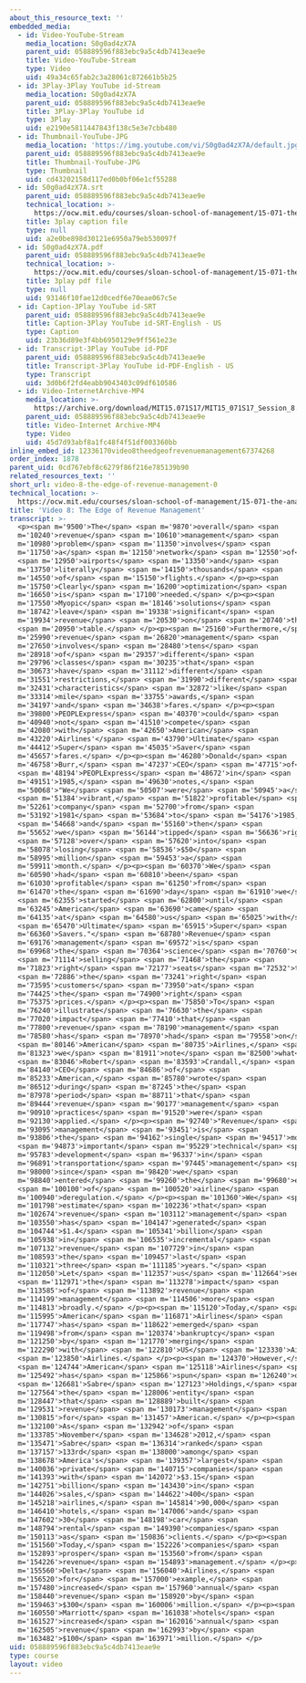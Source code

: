 ```yaml
---
about_this_resource_text: ''
embedded_media:
  - id: Video-YouTube-Stream
    media_location: S0g0ad4zX7A
    parent_uid: 058889596f883ebc9a5c4db7413eae9e
    title: Video-YouTube-Stream
    type: Video
    uid: 49a34c65fab2c3a28061c872661b5b25
  - id: 3Play-3Play YouTube id-Stream
    media_location: S0g0ad4zX7A
    parent_uid: 058889596f883ebc9a5c4db7413eae9e
    title: 3Play-3Play YouTube id
    type: 3Play
    uid: e2190e5811447843f138c5e3e7cbb480
  - id: Thumbnail-YouTube-JPG
    media_location: 'https://img.youtube.com/vi/S0g0ad4zX7A/default.jpg'
    parent_uid: 058889596f883ebc9a5c4db7413eae9e
    title: Thumbnail-YouTube-JPG
    type: Thumbnail
    uid: cd43202158d117ed0b0bf06e1cf55288
  - id: S0g0ad4zX7A.srt
    parent_uid: 058889596f883ebc9a5c4db7413eae9e
    technical_location: >-
      https://ocw.mit.edu/courses/sloan-school-of-management/15-071-the-analytics-edge-spring-2017/linear-optimization/airline-revenue-management-an-introduction-to-linear-optimization/video-8-the-edge-of-revenue-management/video-8-the-edge-of-revenue-management-0/S0g0ad4zX7A.srt
    title: 3play caption file
    type: null
    uid: a2e0be898d30121e6950a79eb530097f
  - id: S0g0ad4zX7A.pdf
    parent_uid: 058889596f883ebc9a5c4db7413eae9e
    technical_location: >-
      https://ocw.mit.edu/courses/sloan-school-of-management/15-071-the-analytics-edge-spring-2017/linear-optimization/airline-revenue-management-an-introduction-to-linear-optimization/video-8-the-edge-of-revenue-management/video-8-the-edge-of-revenue-management-0/S0g0ad4zX7A.pdf
    title: 3play pdf file
    type: null
    uid: 93146f10fae12d0cedf6e70eae067c5e
  - id: Caption-3Play YouTube id-SRT
    parent_uid: 058889596f883ebc9a5c4db7413eae9e
    title: Caption-3Play YouTube id-SRT-English - US
    type: Caption
    uid: 23b36d89e3f4bb6950129e9ff561e23e
  - id: Transcript-3Play YouTube id-PDF
    parent_uid: 058889596f883ebc9a5c4db7413eae9e
    title: Transcript-3Play YouTube id-PDF-English - US
    type: Transcript
    uid: 3d0b6f2fd4eabb9043403c09df610586
  - id: Video-InternetArchive-MP4
    media_location: >-
      https://archive.org/download/MIT15.071S17/MIT15_071S17_Session_8.2.14_300k.mp4
    parent_uid: 058889596f883ebc9a5c4db7413eae9e
    title: Video-Internet Archive-MP4
    type: Video
    uid: 45d7d93abf8a1fc48f4f51df003360bb
inline_embed_id: 12336170video8theedgeofrevenuemanagement67374268
order_index: 1878
parent_uid: 0cd767ebf8c6279f86f216e785139b90
related_resources_text: ''
short_url: video-8-the-edge-of-revenue-management-0
technical_location: >-
  https://ocw.mit.edu/courses/sloan-school-of-management/15-071-the-analytics-edge-spring-2017/linear-optimization/airline-revenue-management-an-introduction-to-linear-optimization/video-8-the-edge-of-revenue-management/video-8-the-edge-of-revenue-management-0
title: 'Video 8: The Edge of Revenue Management'
transcript: >-
  <p><span m='9500'>The</span> <span m='9870'>overall</span> <span
  m='10240'>revenue</span> <span m='10610'>management</span> <span
  m='10980'>problem</span> <span m='11350'>involves</span> <span
  m='11750'>a</span> <span m='12150'>network</span> <span m='12550'>of</span>
  <span m='12950'>airports</span> <span m='13350'>and</span> <span
  m='13750'>literally</span> <span m='14150'>thousands</span> <span
  m='14550'>of</span> <span m='15150'>flights.</span> </p><p><span
  m='15750'>Clearly</span> <span m='16200'>optimization</span> <span
  m='16650'>is</span> <span m='17100'>needed.</span> </p><p><span
  m='17550'>Myopic</span> <span m='18146'>solutions</span> <span
  m='18742'>leave</span> <span m='19338'>significant</span> <span
  m='19934'>revenue</span> <span m='20530'>on</span> <span m='20740'>the</span>
  <span m='20950'>table.</span> </p><p><span m='25160'>Furthermore,</span> <span
  m='25990'>revenue</span> <span m='26820'>management</span> <span
  m='27650'>involves</span> <span m='28480'>tens</span> <span
  m='28918'>of</span> <span m='29357'>different</span> <span
  m='29796'>classes</span> <span m='30235'>that</span> <span
  m='30673'>have</span> <span m='31112'>different</span> <span
  m='31551'>restrictions,</span> <span m='31990'>different</span> <span
  m='32431'>characteristics</span> <span m='32872'>like</span> <span
  m='33314'>mile</span> <span m='33755'>awards,</span> <span
  m='34197'>and</span> <span m='34638'>fares.</span> </p><p><span
  m='39800'>PEOPLExpress</span> <span m='40370'>could</span> <span
  m='40940'>not</span> <span m='41510'>compete</span> <span
  m='42080'>with</span> <span m='42650'>American</span> <span
  m='43220'>Airlines'</span> <span m='43790'>Ultimate</span> <span
  m='44412'>Super</span> <span m='45035'>Saver</span> <span
  m='45657'>fares.</span> </p><p><span m='46280'>Donald</span> <span
  m='46758'>Burr,</span> <span m='47237'>CEO</span> <span m='47715'>of</span>
  <span m='48194'>PEOPLExpress</span> <span m='48672'>in</span> <span
  m='49151'>1985,</span> <span m='49630'>notes,</span> <span
  m='50068'>"We</span> <span m='50507'>were</span> <span m='50945'>a</span>
  <span m='51384'>vibrant,</span> <span m='51822'>profitable</span> <span
  m='52261'>company</span> <span m='52700'>from</span> <span
  m='53192'>1981</span> <span m='53684'>to</span> <span m='54176'>1985,</span>
  <span m='54668'>and</span> <span m='55160'>then</span> <span
  m='55652'>we</span> <span m='56144'>tipped</span> <span m='56636'>right</span>
  <span m='57128'>over</span> <span m='57620'>into</span> <span
  m='58078'>losing</span> <span m='58536'>$50</span> <span
  m='58995'>million</span> <span m='59453'>a</span> <span
  m='59911'>month.</span> </p><p><span m='60370'>We</span> <span
  m='60590'>had</span> <span m='60810'>been</span> <span
  m='61030'>profitable</span> <span m='61250'>from</span> <span
  m='61470'>the</span> <span m='61690'>day</span> <span m='61910'>we</span>
  <span m='62355'>started</span> <span m='62800'>until</span> <span
  m='63245'>American</span> <span m='63690'>came</span> <span
  m='64135'>at</span> <span m='64580'>us</span> <span m='65025'>with</span>
  <span m='65470'>Ultimate</span> <span m='65915'>Super</span> <span
  m='66360'>Savers."</span> <span m='68780'>Revenue</span> <span
  m='69176'>management</span> <span m='69572'>is</span> <span
  m='69968'>the</span> <span m='70364'>science</span> <span m='70760'>of</span>
  <span m='71114'>selling</span> <span m='71468'>the</span> <span
  m='71823'>right</span> <span m='72177'>seats</span> <span m='72532'>to</span>
  <span m='72886'>the</span> <span m='73241'>right</span> <span
  m='73595'>customers</span> <span m='73950'>at</span> <span
  m='74425'>the</span> <span m='74900'>right</span> <span
  m='75375'>prices.</span> </p><p><span m='75850'>To</span> <span
  m='76240'>illustrate</span> <span m='76630'>the</span> <span
  m='77020'>impact</span> <span m='77410'>that</span> <span
  m='77800'>revenue</span> <span m='78190'>management</span> <span
  m='78580'>has</span> <span m='78970'>had</span> <span m='79558'>on</span>
  <span m='80146'>American</span> <span m='80735'>Airlines,</span> <span
  m='81323'>we</span> <span m='81911'>note</span> <span m='82500'>what</span>
  <span m='83046'>Robert</span> <span m='83593'>Crandall,</span> <span
  m='84140'>CEO</span> <span m='84686'>of</span> <span
  m='85233'>American,</span> <span m='85780'>wrote</span> <span
  m='86512'>during</span> <span m='87245'>the</span> <span
  m='87978'>period</span> <span m='88711'>that</span> <span
  m='89444'>revenue</span> <span m='90177'>management</span> <span
  m='90910'>practices</span> <span m='91520'>were</span> <span
  m='92130'>applied.</span> </p><p><span m='92740'>"Revenue</span> <span
  m='93095'>management</span> <span m='93451'>is</span> <span
  m='93806'>the</span> <span m='94162'>single</span> <span m='94517'>most</span>
  <span m='94873'>important</span> <span m='95229'>technical</span> <span
  m='95783'>development</span> <span m='96337'>in</span> <span
  m='96891'>transportation</span> <span m='97445'>management</span> <span
  m='98000'>since</span> <span m='98420'>we</span> <span
  m='98840'>entered</span> <span m='99260'>the</span> <span m='99680'>era</span>
  <span m='100100'>of</span> <span m='100520'>airline</span> <span
  m='100940'>deregulation.</span> </p><p><span m='101360'>We</span> <span
  m='101798'>estimate</span> <span m='102236'>that</span> <span
  m='102674'>revenue</span> <span m='103112'>management</span> <span
  m='103550'>has</span> <span m='104147'>generated</span> <span
  m='104744'>$1.4</span> <span m='105341'>billion</span> <span
  m='105938'>in</span> <span m='106535'>incremental</span> <span
  m='107132'>revenue</span> <span m='107729'>in</span> <span
  m='108593'>the</span> <span m='109457'>last</span> <span
  m='110321'>three</span> <span m='111185'>years."</span> <span
  m='112050'>Let</span> <span m='112357'>us</span> <span m='112664'>see</span>
  <span m='112971'>the</span> <span m='113278'>impact</span> <span
  m='113585'>of</span> <span m='113892'>revenue</span> <span
  m='114199'>management</span> <span m='114506'>more</span> <span
  m='114813'>broadly.</span> </p><p><span m='115120'>Today,</span> <span
  m='115995'>American</span> <span m='116871'>Airlines</span> <span
  m='117747'>has</span> <span m='118622'>emerged</span> <span
  m='119498'>from</span> <span m='120374'>bankruptcy</span> <span
  m='121250'>by</span> <span m='121770'>merging</span> <span
  m='122290'>with</span> <span m='122810'>US</span> <span m='123330'>Air</span>
  <span m='123850'>Airlines.</span> </p><p><span m='124370'>However,</span>
  <span m='124744'>American</span> <span m='125118'>Airlines</span> <span
  m='125492'>has</span> <span m='125866'>spun</span> <span m='126240'>off</span>
  <span m='126681'>Sabre</span> <span m='127123'>Holdings,</span> <span
  m='127564'>the</span> <span m='128006'>entity</span> <span
  m='128447'>that</span> <span m='128889'>built</span> <span
  m='129531'>revenue</span> <span m='130173'>management</span> <span
  m='130815'>for</span> <span m='131457'>American.</span> </p><p><span
  m='132100'>As</span> <span m='132942'>of</span> <span
  m='133785'>November</span> <span m='134628'>2012,</span> <span
  m='135471'>Sabre</span> <span m='136314'>ranked</span> <span
  m='137157'>133rd</span> <span m='138000'>among</span> <span
  m='138678'>America's</span> <span m='139357'>largest</span> <span
  m='140036'>private</span> <span m='140715'>companies</span> <span
  m='141393'>with</span> <span m='142072'>$3.15</span> <span
  m='142751'>billion</span> <span m='143430'>in</span> <span
  m='144026'>sales,</span> <span m='144622'>400</span> <span
  m='145218'>airlines,</span> <span m='145814'>90,000</span> <span
  m='146410'>hotels,</span> <span m='147006'>and</span> <span
  m='147602'>30</span> <span m='148198'>car</span> <span
  m='148794'>rental</span> <span m='149390'>companies</span> <span
  m='150113'>as</span> <span m='150836'>clients.</span> </p><p><span
  m='151560'>Today,</span> <span m='152226'>companies</span> <span
  m='152893'>prosper</span> <span m='153560'>from</span> <span
  m='154226'>revenue</span> <span m='154893'>management.</span> </p><p><span
  m='155560'>Delta</span> <span m='156040'>Airlines,</span> <span
  m='156520'>for</span> <span m='157000'>example,</span> <span
  m='157480'>increased</span> <span m='157960'>annual</span> <span
  m='158440'>revenue</span> <span m='158920'>by</span> <span
  m='159463'>$300</span> <span m='160006'>million.</span> </p><p><span
  m='160550'>Marriott</span> <span m='161038'>hotels</span> <span
  m='161527'>increased</span> <span m='162016'>annual</span> <span
  m='162505'>revenue</span> <span m='162993'>by</span> <span
  m='163482'>$100</span> <span m='163971'>million.</span> </p>
uid: 058889596f883ebc9a5c4db7413eae9e
type: course
layout: video
---
```

